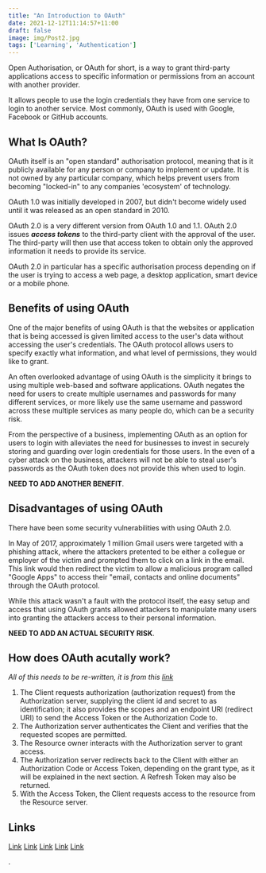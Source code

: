 ```yaml
---
title: "An Introduction to OAuth"
date: 2021-12-12T11:14:57+11:00
draft: false
image: img/Post2.jpg
tags: ['Learning', 'Authentication']
---
```


Open Authorisation, or OAuth for short, is a way to grant third-party applications access to specific information or permissions from an account with another provider.

It allows people to use the login credentials they have from one service to login to another service. Most commonly, OAuth is used with Google, Facebook or GitHub accounts.

## What Is OAuth?

OAuth itself is an "open standard" authorisation protocol, meaning that is it publicly available for any person or company to implement or update. It is not owned by any particular company, which helps prevent users from becoming "locked-in" to any companies 'ecosystem' of technology.

OAuth 1.0 was initially developed in 2007, but didn't become widely used until it was released as an open standard in 2010.

OAuth 2.0 is a very different version from OAuth 1.0 and 1.1. OAuth 2.0 issues ***access tokens*** to the third-party client with the approval of the user. The third-party will then use that access token to obtain only the approved information it needs to provide its service.

OAuth 2.0 in particular has a specific authorisation process depending on if the user is trying to access a web page, a desktop application, smart device or a mobile phone.

## Benefits of using OAuth

One of the major benefits of using OAuth is that the websites or application that is being accessed is given limited access to the user's data without accessing the user's credentials. The OAuth protocol allows users to specify exactly what information, and what level of permissions, they would like to grant.

An often overlooked advantage of using OAuth is the simplicity it brings to using multiple web-based and software applications. OAuth negates the need for users to create multiple usernames and passwords for many different services, or more likely use the same username and password across these multiple services as many people do, which can be a security risk.

From the perspective of a business, implementing OAuth as an option for users to login with alleviates the need for businesses to invest in securely storing and guarding over login credentials for those users. In the even of a cyber attack on the business, attackers will not be able to steal user's passwords as the OAuth token does not provide this when used to login.

**NEED TO ADD ANOTHER BENEFIT**.

## Disadvantages of using OAuth

There have been some security vulnerabilities with using OAuth 2.0.

In May of 2017, approximately 1 million Gmail users were targeted with a phishing attack, where the attackers pretented to be either a collegue or employer of the victim and prompted them to click on a link in the email. This link would then redirect the victim to allow a malicious program called "Google Apps" to access their "email, contacts and online documents" through the OAuth protocol.

While this attack wasn't a fault with the protocol itself, the easy setup and access that using OAuth grants allowed attackers to manipulate many users into granting the attackers access to their personal information.

**NEED TO ADD AN ACTUAL SECURITY RISK**.

## How does OAuth acutally work?

*All of this needs to be re-written, it is from this [link](https://auth0.com/intro-to-iam/what-is-oauth-2/)*

1. The Client requests authorization (authorization request) from the Authorization server, supplying the client id and secret to as identification; it also provides the scopes and an endpoint URI (redirect URI) to send the Access Token or the Authorization Code to.
2. The Authorization server authenticates the Client and verifies that the requested scopes are permitted. 
3. The Resource owner interacts with the Authorization server to grant access.
4. The Authorization server redirects back to the Client with either an Authorization Code or Access Token, depending on the grant type, as it will be explained in the next section. A Refresh Token may also be returned.
5. With the Access Token, the Client requests access to the resource from the Resource server.

## Links

[Link](https://en.wikipedia.org/wiki/OAuth)
[Link](https://developer.okta.com/blog/2017/06/21/what-the-heck-is-oauth)
[Link](https://aaronparecki.com/oauth-2-simplified/)
[Link](https://www.scienceabc.com/innovation/oauth-how-does-login-with-facebook-google-work.html)
[Link](https://stackoverflow.com/questions/7561631/oauth-2-0-benefits-and-use-cases-why)

.
